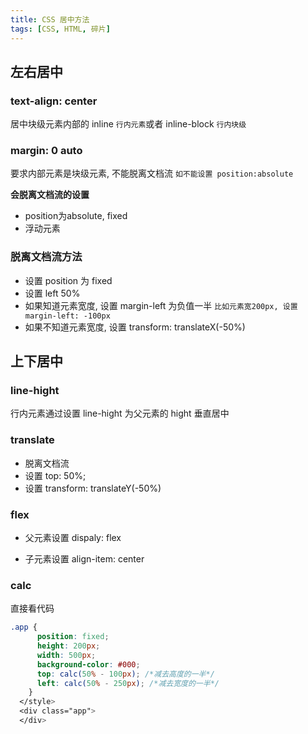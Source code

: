 ```yaml
---
title: CSS 居中方法
tags: [CSS, HTML, 碎片]
---
```


## 左右居中

### text-align: center

居中块级元素内部的 inline `行内元素`或者 inline-block `行内块级`

### margin: 0 auto

要求内部元素是块级元素, 不能脱离文档流 `如不能设置 position:absolute`

**会脱离文档流的设置**

- position为absolute, fixed
- 浮动元素

### 脱离文档流方法

- 设置 position 为 fixed
- 设置 left 50%
- 如果知道元素宽度, 设置 margin-left 为负值一半 `比如元素宽200px, 设置margin-left: -100px`
- 如果不知道元素宽度, 设置 transform: translateX(-50%)



## 上下居中

### line-hight

行内元素通过设置 line-hight 为父元素的 hight 垂直居中

### translate

- 脱离文档流
- 设置 top: 50%;
- 设置 transform: translateY(-50%)

### flex

- 父元素设置 dispaly: flex

- 子元素设置 align-item: center

### calc

直接看代码

```css
.app {
      position: fixed;
      height: 200px;
      width: 500px;
      background-color: #000;
      top: calc(50% - 100px); /*减去高度的一半*/
      left: calc(50% - 250px); /*减去宽度的一半*/
    }
  </style>
  <div class="app">
  </div>
```

